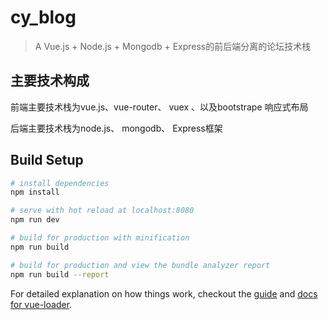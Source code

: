 # cy_blog

> A Vue.js + Node.js + Mongodb + Express的前后端分离的论坛技术栈

## 主要技术构成
前端主要技术栈为vue.js、vue-router、 vuex 、以及bootstrape 响应式布局

后端主要技术栈为node.js、 mongodb、 Express框架

## Build Setup

``` bash
# install dependencies
npm install

# serve with hot reload at localhost:8080
npm run dev

# build for production with minification
npm run build

# build for production and view the bundle analyzer report
npm run build --report
```

For detailed explanation on how things work, checkout the [guide](http://vuejs-templates.github.io/webpack/) and [docs for vue-loader](http://vuejs.github.io/vue-loader).
